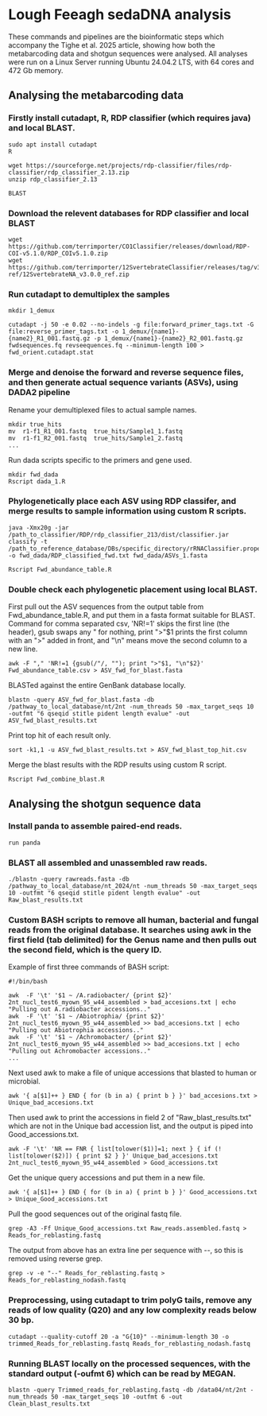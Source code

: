 # Lough Feeagh sedaDNA analysis

These commands and pipelines are the bioinformatic steps which accompany the Tighe et al. 2025 article, showing how both the metabarcoding data and shotgun sequences were analysed.
All analyses were run on a Linux Server running Ubuntu 24.04.2 LTS, with 64 cores and 472 Gb memory.

## Analysing the metabarcoding data

### Firstly install cutadapt, R, RDP classifier (which requires java) and local BLAST.
```
sudo apt install cutadapt
R

wget https://sourceforge.net/projects/rdp-classifier/files/rdp-classifier/rdp_classifier_2.13.zip
unzip rdp_classifier_2.13

BLAST
```
### Download the relevent databases for RDP classifier and local BLAST
```
wget https://github.com/terrimporter/CO1Classifier/releases/download/RDP-COI-v5.1.0/RDP_COIv5.1.0.zip
wget https://github.com/terrimporter/12SvertebrateClassifier/releases/tag/v3.0.0-ref/12SvertebrateNA_v3.0.0_ref.zip
```
### Run cutadapt to demultiplex the samples
```
mkdir 1_demux

cutadapt -j 50 -e 0.02 --no-indels -g file:forward_primer_tags.txt -G file:reverse_primer_tags.txt -o 1_demux/{name1}-{name2}_R1_001.fastq.gz -p 1_demux/{name1}-{name2}_R2_001.fastq.gz fwdsequences.fq revseequences.fq --minimum-length 100 > fwd_orient.cutadapt.stat
```
### Merge and denoise the forward and reverse sequence files, and then generate actual sequence variants (ASVs), using DADA2 pipeline 
Rename your demultiplexed files to actual sample names.
```
mkdir true_hits
mv	r1-f1_R1_001.fastq	true_hits/Sample1_1.fastq
mv	r1-f1_R2_001.fastq	true_hits/Sample1_2.fastq
...
```
Run dada scripts specific to the primers and gene used.
```
mkdir fwd_dada
Rscript dada_1.R
```
### Phylogenetically place each ASV using RDP classifer, and merge results to sample information using custom R scripts.
```
java -Xmx20g -jar /path_to_classifier/RDP/rdp_classifier_213/dist/classifier.jar classify -t /path_to_reference_database/DBs/specific_directory/rRNAClassifier.properties -o fwd_dada/RDP_classified_fwd.txt fwd_dada/ASVs_1.fasta

Rscript Fwd_abundance_table.R
```
### Double check each phylogenetic placement using local BLAST.

First pull out the ASV sequences from the output table from Fwd_abundance_table.R, and put them in a fasta format suitable for BLAST. Command for comma separated csv, 'NR!=1' skips the first line (the header), gsub swaps any " for nothing, print ">"$1 prints the first column with an ">" added in front, and "\n" means move the second column to a new line.
```
awk -F "," 'NR!=1 {gsub(/"/, ""); print ">"$1, "\n"$2}' Fwd_abundance_table.csv > ASV_fwd_for_blast.fasta
```
BLASTed against the entire GenBank database locally.
```
blastn -query ASV_fwd_for_blast.fasta -db /pathway_to_local_database/nt/2nt -num_threads 50 -max_target_seqs 10 -outfmt "6 qseqid stitle pident length evalue" -out ASV_fwd_blast_results.txt
```
Print top hit of each result only.
```
sort -k1,1 -u ASV_fwd_blast_results.txt > ASV_fwd_blast_top_hit.csv
```
Merge the blast results with the RDP results using custom R script.
```
Rscript Fwd_combine_blast.R
```
## Analysing the shotgun sequence data

### Install panda to assemble paired-end reads.
```
run panda
```
### BLAST all assembled and unassembled raw reads.
```
./blastn -query rawreads.fasta -db /pathway_to_local_database/nt_2024/nt -num_threads 50 -max_target_seqs 10 -outfmt "6 qseqid stitle pident length evalue" -out Raw_blast_results.txt
```
### Custom BASH scripts to remove all human, bacterial and fungal reads from the original database. It searches using awk in the first field (tab delimited) for the Genus name and then pulls out the second field, which is the query ID.
Example of first three commands of BASH script:
```
#!/bin/bash

awk  -F '\t' '$1 ~ /A.radiobacter/ {print $2}' 2nt_nucl_test6_myown_95_w44_assembled > bad_accesions.txt | echo "Pulling out A.radiobacter accessions.."
awk  -F '\t' '$1 ~ /Abiotrophia/ {print $2}' 2nt_nucl_test6_myown_95_w44_assembled >> bad_accesions.txt | echo "Pulling out Abiotrophia accessions.."
awk  -F '\t' '$1 ~ /Achromobacter/ {print $2}' 2nt_nucl_test6_myown_95_w44_assembled >> bad_accesions.txt | echo "Pulling out Achromobacter accessions.."
...
```
Next used awk to make a file of unique accessions that blasted to human or microbial.
```
awk '{ a[$1]++ } END { for (b in a) { print b } }' bad_accesions.txt > Unique_bad_accesions.txt
```
Then used awk to print the accessions in field 2 of "Raw_blast_results.txt" which are not in the Unique bad accession list, and the output is piped into Good_accessions.txt.
```
awk -F '\t' 'NR == FNR { list[tolower($1)]=1; next } { if (! list[tolower($2)]) { print $2 } }' Unique_bad_accesions.txt 2nt_nucl_test6_myown_95_w44_assembled > Good_accessions.txt
```
Get the unique query accessions and put them in a new file.
```
awk '{ a[$1]++ } END { for (b in a) { print b } }' Good_accessions.txt > Unique_Good_accessions.txt
```
Pull the good sequences out of the original fastq file.
```
grep -A3 -Ff Unique_Good_accessions.txt Raw_reads.assembled.fastq > Reads_for_reblasting.fastq
```
The output from above has an extra line per sequence with --, so this is removed using reverse grep.
```
grep -v -e "--" Reads_for_reblasting.fastq > Reads_for_reblasting_nodash.fastq
```

### Preprocessing, using cutadapt to trim polyG tails, remove any reads of low quality (Q20) and any low complexity reads below 30 bp.
```
cutadapt --quality-cutoff 20 -a "G{10}" --minimum-length 30 -o trimmed_Reads_for_reblasting.fastq Reads_for_reblasting_nodash.fastq
```
### Running BLAST locally on the processed sequences, with the standard output (-oufmt 6) which can be read by MEGAN.
```
blastn -query Trimmed_reads_for_reblasting.fastq -db /data04/nt/2nt -num_threads 50 -max_target_seqs 10 -outfmt 6 -out Clean_blast_results.txt
```




